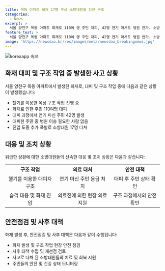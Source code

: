 ```yaml
---
title: 목동 아파트 화재 17명 부상 소방대원의 힘찬 구조
categories:
  - News
excerpt: >
  서울 양천구 목동 아파트 화재로 110여 명 주민 대피, 42명 연기 마셔도 병원 안가. 소방대원 17명 다쳐. 현장에서 헬기로 옥상 대피자 구조 중.
feature_text: >
  서울 양천구 목동 아파트 화재로 110여 명 주민 대피, 42명 연기 마셔도 병원 안가. 소방대원 17명 다쳐. 현장에서 헬기로 옥상 대피자 구조 중.
image: 'https://newsdao.kr/res/images/meta/newsdao_breakingnews.jpg'
---
```


<p><img src="https://newsdao.kr/res/images/meta/newsdao_breakingnews.jpg" alt="koreaapp 속보" /></p>

<h2 data-ke-size="size26">화재 대피 및 구조 작업 중 발생한 사고 상황</h2>

<p data-ke-size="size16">서울 양천구 목동 아파트에서 발생한 화재로, 대피 및 구조 작업 중에 다음과 같은 상황이 발생했습니다:</p>

<ul>
    <li>헬기를 이용한 옥상 구조 작업 진행 중</li>
    <li>화재로 인한 주민 110여명 대피</li>
    <li>대피 과정에서 연기 마신 주민 42명 발생</li>
    <li>대피한 주민 중 병원 이송 필요한 사람 없음</li>
    <li>진압 도중 추가 폭발로 소방대원 17명 다쳐</li>
</ul>

<h2 data-ke-size="size26">대응 및 조치 상황</h2>

<p data-ke-size="size16">위급한 상황에 대한 소방대원들의 신속한 대응 및 조치 상황은 다음과 같습니다:</p>

<table>
    <tbody>
        <tr>
            <td style="text-align: center; height: 17px;"><b>구조 작업</b></td>
            <td style="text-align: center; height: 17px;"><b>의료 대처</b></td>
            <td style="text-align: center; height: 17px;"><b>안전 대책</b></td>
        </tr>
        <tr>
            <td style="text-align: center; height: 17px;">헬기를 이용한 대피자 구조</td>
            <td style="text-align: center; height: 17px;">연기 마신 주민 응급 처치</td>
            <td style="text-align: center; height: 17px;">대피 후 주민 상태 확인</td>
        </tr>
        <tr>
            <td style="text-align: center; height: 17px;">습격 대응 및 화재 진압</td>
            <td style="text-align: center; height: 17px;">의료진에 의한 현장 의료 지원</td>
            <td style="text-align: center; height: 17px;">구조 과정에서의 안전 확인</td>
        </tr>
    </tbody>
</table>

<h2 data-ke-size="size26">안전점검 및 사후 대책</h2>

<p data-ke-size="size16">화재 발생 후, 안전점검 및 사후 대책은 다음과 같이 수행됩니다:</p>

<ul>
    <li>화재 발생 및 구조 작업 현장 안전 점검</li>
    <li>사후 대책 수립 및 개선점 검토</li>
    <li>사고로 다쳐 된 소방대원들의 치료 및 회복 지원</li>
    <li>주민들의 안전 및 건강 상태 모니터링</li>
</ul>

<p data-ke-size="size16">&nbsp;</p>

